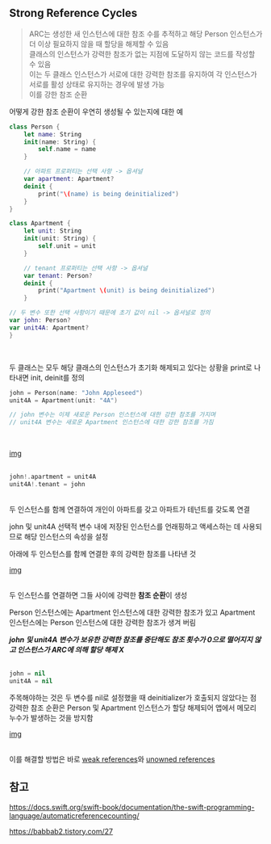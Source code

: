 ## Strong Reference Cycles

> ARC는 생성한 새 인스턴스에 대한 참조 수를 추적하고 해당 Person 인스턴스가 더 이상 필요하지 않을 때 할당을 해제할 수 있음
> <br/>
> 클래스의 인스턴스가 강력한 참조가 없는 지점에 도달하지 않는 코드를 작성할 수 있음
> <br/>
> 이는 두 클래스 인스턴스가 서로에 대한 강력한 참조를 유지하여 각 인스턴스가 서로를 활성 상태로 유지하는 경우에 발생 가능
> <br/>
> 이를 강한 참조 순환
> <br/>

어떻게 강한 참조 순환이 우연히 생성될 수 있는지에 대한 예
<br/>

```swift
class Person {
    let name: String
    init(name: String) {
        self.name = name
    }

    // 아파트 프로퍼티는 선택 사항 -> 옵셔널
    var apartment: Apartment?
    deinit {
        print("\(name) is being deinitialized")
    }
}

class Apartment {
    let unit: String
    init(unit: String) {
        self.unit = unit
    }

    // tenant 프로퍼티는 선택 사항 -> 옵셔널
    var tenant: Person?
    deinit {
        print("Apartment \(unit) is being deinitialized")
    }

// 두 변수 또한 선택 사항이기 때문에 초기 값이 nil -> 옵셔널로 정의
var john: Person?
var unit4A: Apartment?
}
```

<br/>

두 클래스는 모두 해당 클래스의 인스턴스가 초기화 해제되고 있다는 상황을 print로 나타내면 init, deinit를 정의
<br/>

```swift
john = Person(name: "John Appleseed")
unit4A = Apartment(unit: "4A")

// john 변수는 이제 새로운 Person 인스턴스에 대한 강한 참조를 가지며
// unit4A 변수는 새로운 Apartment 인스턴스에 대한 강한 참조를 가짐
```

<br/>

[img](https://docs.swift.org/swift-book/images/referenceCycle01@2x.png)
<br/>
<br/>

```swift
john!.apartment = unit4A
unit4A!.tenant = john
```

<br/>
두 인스턴스를 함께 연결하여 개인이 아파트를 갖고 아파트가 테넌트를 갖도록 연결
<br/>

john 및 unit4A 선택적 변수 내에 저장된 인스턴스를 언래핑하고 액세스하는 데 사용되므로 해당 인스턴스의 속성을 설정
<br/>

아래에 두 인스턴스를 함께 연결한 후의 강력한 참조를 나타낸 것
<br/>

[img](https://docs.swift.org/swift-book/images/referenceCycle02@2x.png)
<br/>
<br/>

두 인스턴스를 연결하면 그들 사이에 강력한 **참조 순환**이 생성
<br/>

Person 인스턴스에는 Apartment 인스턴스에 대한 강력한 참조가 있고 Apartment 인스턴스에는 Person 인스턴스에 대한 강력한 참조가 생겨 버림
<br/>

**_john 및 unit4A 변수가 보유한 강력한 참조를 중단해도 참조 횟수가 0으로 떨어지지 않고 인스턴스가 ARC에 의해 할당 해제 X_**
<br/>
<br/>

```swift
john = nil
unit4A = nil
```

주목해야하는 것은 두 변수를 nil로 설정했을 때 deinitializer가 호출되지 않았다는 점
<br/>
강력한 참조 순환은 Person 및 Apartment 인스턴스가 할당 해제되어 앱에서 메모리 누수가 발생하는 것을 방지함
<br/>

[img](https://docs.swift.org/swift-book/images/referenceCycle03@2x.png)
<br/>
<br/>

이를 해결할 방법은 바로 [weak references](https://github.com/BOLTB0X/Swift_Study/tree/main/swiftGrammar/ARC/ARC03)와 [unowned references](https://github.com/BOLTB0X/Swift_Study/tree/main/swiftGrammar/ARC/ARC04)
<br/>

## 참고

https://docs.swift.org/swift-book/documentation/the-swift-programming-language/automaticreferencecounting/
<br/>

https://babbab2.tistory.com/27
<br/>
